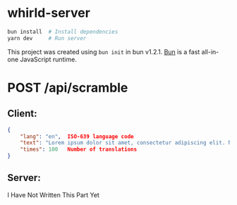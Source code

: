 # whirld-server

```bash
bun install  # Install dependencies
yarn dev     # Run server
```

This project was created using `bun init` in bun v1.2.1. [Bun](https://bun.sh) is a fast all-in-one JavaScript runtime.

# POST /api/scramble
## Client:
```json
{
    "lang": "en",  ISO-639 language code
    "text": "Lorem ipsum dolor sit amet, consectetur adipiscing elit. Nunc quis vulputate leo, ac porttitor ex. Phasellus dignissim diam ac nulla aliquet dictum. Donec scelerisque, lectus sit amet pellentesque porta, nunc leo blandit felis, ut imperdiet nunc risus vitae nulla. Pellentesque feugiat vitae nisi ac pretium. Ut in dapibus arcu, ac hendrerit metus. Nulla tempus neque ultrices nulla laoreet facilisis. Donec id mi mattis, tincidunt diam non, molestie nisl. Vivamus bibendum libero ex, a tempor sapien vulputate laoreet. Nullam nisi mauris, ullamcorper et eleifend et, placerat sit amet libero.",
    "times": 100   Number of translations
}
```

## Server:
I Have Not Written This Part Yet